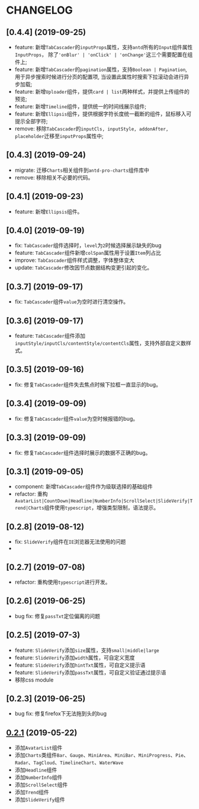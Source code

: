# CHANGELOG

## [0.4.4] (2019-09-25)
  - feature: 新增`TabCascader`的`inputProps`属性，支持`antd`所有的`Input`组件属性`InputProps`， 除了`'onBlur' | 'onClick' | 'onChange'`这三个需要配置在组件上;
  - feature: 新增`TabCascader`的`pagination`属性，支持`Boolean | Pagination`, 用于异步搜索时候进行分页的配置项, 当设置此属性时搜索下拉滚动会进行异步加载;
  - feature: 新增`Uploader`组件，提供`card | list`两种样式，并提供上传组件的预览;
  - feature: 新增`Timeline`组件，提供统一的时间线展示组件;
  - feature: 新增`Ellipsis`组件，提供根据字符长度统一截断的组件，鼠标移入可提示全部字符;
  - remove: 移除`TabCascader`的`inputCls, inputStyle, addonAfter, placeholder`迁移至`inputProps`属性中;


## [0.4.3] (2019-09-24)
  - migrate: 迁移`Charts`相关组件到`antd-pro-charts`组件库中
  - remove: 移除相关不必要的代码。

## [0.4.1] (2019-09-23)
  - feature: 新增`Ellipsis`组件。

## [0.4.0] (2019-09-19)
  - fix: `TabCascader`组件选择时，`level`为`2`时候选择展示缺失的bug
  - feature: `TabCascader`组件新增`colSpan`属性用于设置`Item`列占比
  - improve: `TabCascader`组件样式调整，字体整体变大
  - update: `TabCascader`修改因节点数据结构变更引起的变化。

## [0.3.7] (2019-09-17)
  - fix: `TabCascader`组件`value`为空时进行清空操作。

## [0.3.6] (2019-09-17)
  - feature: `TabCascader`组件添加`inputStyle/inputCls/contentStyle/contentCls`属性，支持外部自定义数样式。

## [0.3.5] (2019-09-16)
  - fix: 修复`TabCascader`组件失去焦点时候下拉框一直显示的bug。

## [0.3.4] (2019-09-09)
  - fix: 修复`TabCascader`组件`value`为空时候报错的bug。

## [0.3.3] (2019-09-09)
  - fix: 修复`TabCascader`组件选择时展示的数据不正确的bug。

## [0.3.1] (2019-09-05)
  - component: 新增`TabCascader`组件作为级联选择的基础组件
  - refactor: 重构`AvatarList|CountDown|Headline|NumberInfo|ScrollSelect|SlideVerify|Trend|Charts`组件使用`typescript`，增强类型限制，语法提示。

## [0.2.8] (2019-08-12)
  - fix: `SlideVerify`组件在`IE`浏览器无法使用的问题
  - 
## [0.2.7] (2019-07-08)
  - refactor: 重构使用`typescript`进行开发。

## [0.2.6] (2019-06-25)
  - bug fix: 修复`passTxt`定位偏离的问题

## [0.2.5] (2019-07-3)
  - feature: `SlideVerify`添加`size`属性，支持`small|middle|large`
  - feature: `SlideVerify`添加`width`属性，可自定义宽度
  - feature: `SlideVerify`添加`hintTxt`属性，可自定义提示语
  - feature: `SlideVerify`添加`passTxt`属性，可自定义验证通过提示语
  - 移除css module

## [0.2.3] (2019-06-25)
  - bug fix: 修复firefox下无法拖到头的bug

## [0.2.1](https://github.com/m430/antd-pro-toolkit/compare/0.0.3...0.2.1) (2019-05-22)
  - 添加`AvatarList`组件
  - 添加`Charts`类组件`Bar`、`Gauge`、`MiniArea`、`MiniBar`、`MiniProgress`、`Pie`、`Radar`、`TagCloud`、`TimelineChart`、`WaterWave`
  - 添加`Headline`组件
  - 添加`NumberInfo`组件
  - 添加`ScrollSelect`组件
  - 添加`Trend`组件
  - 添加`SlideVerify`组件

